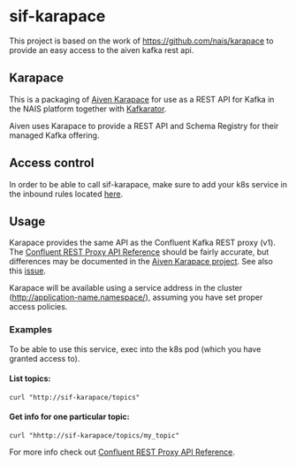 # sif-karapace

This project is based on the work of https://github.com/nais/karapace to provide an easy access to the aiven kafka rest api.

## Karapace

This is a packaging of [Aiven Karapace](https://github.com/aiven/karapace) for use as a REST API for Kafka in the NAIS platform together with [Kafkarator](https://github.com/nais/kafkarator).

Aiven uses Karapace to provide a REST API and Schema Registry for their managed Kafka offering.

## Access control

In order to be able to call sif-karapace, make sure to add your k8s service in the inbound rules located [here](https://github.com/navikt/sif-karapace/blob/main/nais/naiserator.yaml#L30).

## Usage

Karapace provides the same API as the Confluent Kafka REST proxy (v1). The [Confluent REST Proxy API Reference](https://docs.confluent.io/platform/current/kafka-rest/api.html) should be fairly accurate, but differences may be documented in the [Aiven Karapace project](https://github.com/aiven/karapace). See also this [issue](https://github.com/aiven/karapace/issues/181#issuecomment-828210804).

Karapace will be available using a service address in the cluster (http://application-name.namespace/), assuming you have set proper access policies.

### Examples
To be able to use this service, exec into the k8s pod (which you have granted access to).

#### List topics:

```shell
curl "http://sif-karapace/topics"
```

#### Get info for one particular topic:

```shell
curl "hhttp://sif-karapace/topics/my_topic"
```

For more info check out [Confluent REST Proxy API Reference](https://docs.confluent.io/platform/current/kafka-rest/api.html).
